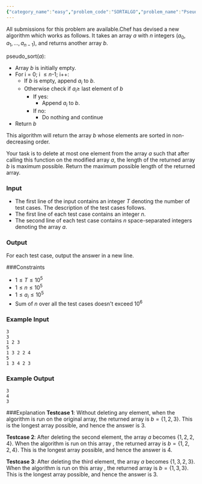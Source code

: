 ```yaml
---
{"category_name":"easy","problem_code":"SORTALGO","problem_name":"Pseudo Sorting Algorithm","languages_supported":{"0":"C","1":"CPP14","2":"JAVA","3":"PYTH","4":"PYTH 3.6","5":"PYPY","6":"CS2","7":"PAS fpc","8":"PAS gpc","9":"RUBY","10":"PHP","11":"GO","12":"NODEJS","13":"HASK","14":"rust","15":"SCALA","16":"swift","17":"D","18":"PERL","19":"FORT","20":"WSPC","21":"ADA","22":"CAML","23":"ICK","24":"BF","25":"ASM","26":"CLPS","27":"PRLG","28":"ICON","29":"SCM qobi","30":"PIKE","31":"ST","32":"NICE","33":"LUA","34":"BASH","35":"NEM","36":"LISP sbcl","37":"LISP clisp","38":"SCM guile","39":"JS","40":"ERL","41":"TCL","42":"kotlin","43":"PERL6","44":"TEXT","45":"SCM chicken","46":"PYP3","47":"CLOJ","48":"COB","49":"FS"},"max_timelimit":2,"source_sizelimit":50000,"problem_author":"admin2","problem_tester":null,"date_added":"13-12-2018","tags":{"0":"admin2"},"time":{"view_start_date":1544985000,"submit_start_date":1544985000,"visible_start_date":1544985000,"end_date":1735669800},"is_direct_submittable":false,"layout":"problem"}
---
```

<span class="solution-visible-txt">All submissions for this problem are available.</span>Chef has devised a new algorithm which works as follows. It takes an array $a$ with $n$ integers ($a_0, a_1, \ldots, a_{n-1}$), and returns another array $b$.

pseudo_sort($a$):
- Array $b$ is initially empty.
- For i = 0; i $\leq n$-1; i++:
    - If $b$ is empty, append $a_i$ to $b$.
    - Otherwise check if $a_i \ge$ last element of $b$
        - If yes:
            - Append $a_i$ to $b$. 
        - If no:
            - Do nothing and continue
- Return $b$


This algorithm will return the array $b$ whose elements are sorted in non-decreasing order.

Your task is to delete at most one element from the array $a$ such that after calling this function on the modified array $a$, the length of the returned array $b$ is maximum possible. Return the maximum possible length of the returned array.


### Input
- The first line of the input contains an integer $T$ denoting the number of test cases. The description of the test cases follows.
- The first line of each test case contains an integer $n$.
- The second line of each test case contains $n$ space-separated integers denoting the array $a$.

### Output
For each test case, output the answer in a new line.

###Constraints
- $1 \le T \le 10^5$
- $1 \le n \leq  10^5$
- $1 \le a_i \leq 10^5$
- Sum of $n$ over all the test cases doesn't exceed $10^6$

### Example Input
```
3
3
1 2 3
5
1 3 2 2 4
5
1 3 4 2 3
```

### Example Output
```
3
4
3
```

###Explanation
**Testcase 1**: Without deleting any element, when the algorithm is run on the original array, the returned array is $b = \{1, 2, 3\}$. This is the longest array possible, and hence the answer is 3.

**Testcase 2**: After deleting the second element, the array $a$ becomes {$1, 2, 2, 4$}. When the algorithm is run on this array , the returned array is $b = \{1, 2, 2, 4\}$. This is the longest array possible, and hence the answer is 4.

**Testcase 3**: After deleting the third element, the array $a$ becomes {$1, 3, 2, 3$}. When the algorithm is run on this array , the returned array is $b = \{1, 3, 3\}$. This is the longest array possible, and hence the answer is 3.